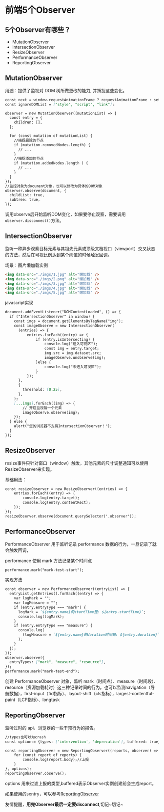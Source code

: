 # 前端5个Observer

## 5个Observer有哪些？
- MutationObserver
- IntersectionObserver
- ResizeObserver
- PerformanceObserver
- ReportingObserver

## MutationObserver
用途：提供了监视对 DOM 树所做更改的能力, 并捕捉这些变化。

```md
const next = window.requestAnimationFrame ? requestAnimationFrame : setTimeout;
const ignoreDOMList = ["style", "script", "link"];

observer = new MutationObserver((mutationList) => {
  const entry = {
    children: [],
  };

  for (const mutation of mutationList) {
    //捕捉删除的节点
    if (mutation.removedNodes.length) {
      // ...
    }
    //捕捉添加的节点
    if (mutation.addedNodes.length ) {
      // ...
    }
  }
});
//监控对象为document对象，也可以修改为具体的DOM对象
observer.observe(document, {
  childList: true,
  subtree: true,
});

```
调用observe后开始监听DOM变化，如果要停止观察，需要调用`observer.disconnect()`方法。


## IntersectionObserver
监听一种异步观察目标元素与其祖先元素或顶级文档视口（viewport）交叉状态的方法，然后在可视比例达到某个阈值的时候触发回调。

场景：图片懒加载实例

```md
<img data-src="./imgs/1.jpg" alt="懒加载" />
<img data-src="./imgs/2.png" alt="懒加载" />
<img data-src="./imgs/3.jpg" alt="懒加载" />
<img data-src="./imgs/4.jpg" alt="懒加载" />
<img data-src="./imgs/5.jpg" alt="懒加载" />
```
javascript实现
```md
document.addEventListener("DOMContentLoaded", () => {
  if ("IntersectionObserver" in window) {
    const imgs = document.getElementsByTagName("img");
    const imageObserve = new IntersectionObserver(
      (entries) => {
          entries.forEach((entry) => {
              if (entry.isIntersecting) {
                  console.log("进入可视区");
                  const img = entry.target;
                  img.src = img.dataset.src;
                  imageObserve.unobserve(img);
              }else {
                  console.log("未进入可视区");
              }
          });
      },
      {
        threshold: [0.25],
      },
    );
    [...imgs].forEach((img) => {
        // 开启监视每一个元素
        imageObserve.observe(img);
    });
  } else {
    alert("您的浏览器不支持IntersectionObserver！");
  }
});
```

## ResizeObserver
resize事件只针对窗口（window）触发，其他元素的尺寸调整通知可以使用ResizeObserver来实现。

基础用法：
```md
const resizeObserver = new ResizeObserver((entries) => {
    entries.forEach((entry) => {
        console.log(entry.target);
        console.log(entry.contentRect);
    });
});
resizeObserver.observe(document.querySelector('.observer'));
```

## PerformanceObserver

PerformanceObserver 用于监听记录 performance 数据的行为，一旦记录了就会触发回调，

performance 使用 mark 方法记录某个时间点
```md
performance.mark("mark-test-start");
```
实现方法
```md
const observer = new PerformanceObserver((entryList) => {
  entryList.getEntries().forEach((entry) => {
    var logMark = "";
    var logMeasure = "";
    if (entry.entryType === "mark") {
      logMark = `${entry.name}的startTime是: ${entry.startTime}`;
      console.log(logMark);
    }
    if (entry.entryType === "measure") {
      console.log(
        (logMeasure = `${entry.name}的duration时间是: ${entry.duration}`),
      );
    }
  });
});
observer.observe({
  entryTypes: ["mark", "measure", "resource"],
});
performance.mark("mark-test-end");
```
创建 PerformanceObserver 对象，监听 mark（时间点）、measure（时间段）、resource（资源加载耗时）这三种记录时间的行为。也可以监测navigation（导航数据），first-input（fid指标）、layout-shift（cls指标），largest-contentful-paint（LCP指标）、longtask

## ReportingObserver
监听过时的 api、浏览器的一些干预行为的报告。
```md
//types也可以为crash
const options= {types: ['intervention', 'deprecation'], buffered: true}

const reportingObserver = new ReportingObserver((reports, observer) => {
    for (const report of reports) {
        console.log(report.body);//上报
    }
}, options);
reportingObserver.observe();
```
options 用来过滤上报的类型,buffered表示Observer实例创建前会生成report。

如果使用的sentry，可以参考[ReportingObserver](https://docs.sentry.io/platforms/javascript/configuration/integrations/reportingobserver/)

友情提醒，**用完Observer最后一定要disconnect**,切记~切记~

